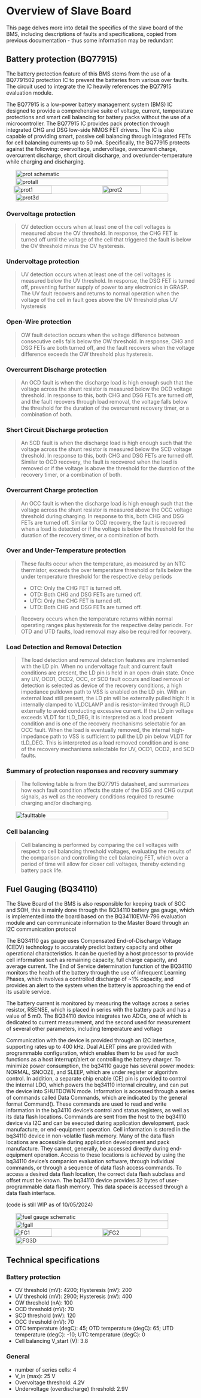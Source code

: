 # Overview of Slave Board
This page delves more into detail the specifics of the slave board of the BMS, including descriptions of faults and specifications, copied from previous documentation - thus some information may be redundant

## Battery protection (BQ77915)
The battery protection feature of this BMS stems from the use of a BQ7791502 protection IC to prevent the batteries from various over faults. The circuit used to integrate the IC heavily references the BQ77915 evaluation module.

The BQ77915 is a low-power battery management system (BMS) IC designed to provide a comprehensive suite of voltage, current, temperature protections and smart cell balancing for battery packs without the use of a microcontroller. The BQ77915 IC provides pack protection through integrated CHG and DSG low-side NMOS FET drivers. The IC is also capable of providing smart, passive cell balancing through integrated FETs for cell balancing currents up to 50 mA. Specifically, the BQ77915 protects against the following: overvoltage, undervoltage, overcurrent charge, overcurrent discharge, short circuit discharge, and over/under-temperature while charging and discharging.

<div style="display: flex; justify-content: center; align-items: center;">
    <img src="/assets/img/BMS/protsch.jpg" alt="prot schematic" style = "width: 90%; height: auto;">
</div>

<div style="display: flex; justify-content: center; align-items: center;">
    <img src="/assets/img/BMS/protalllayer.JPG" alt="protall" style = "width: 90%; height: auto;">
</div>

<div style="display: flex; justify-content: center; align-items: center;">
    <img src="/assets/img/BMS/protlayer 1.JPG" alt="prot1" style="width: 45%; height: auto; margin-right: 10px;">
    <img src="/assets/img/BMS/prot layer 2.JPG" alt="prot2" style="width: 45%; height: auto;">
</div>


<div style="display: flex; justify-content: center; align-items: center;">
    <img src="/assets/img/BMS/prot3d.JPG" alt="prot3d" style = "width: 90%; height: auto;">
</div>



### Overvoltage protection
> OV detection occurs when at least one of the cell voltages is measured above the OV threshold. In response, the CHG FET is turned off until the voltage of the cell that triggered the fault is below the OV threshold minus the OV hysteresis. 

### Undervoltage protection
> UV detection occurs when at least one of the cell voltages is measured below the UV threshold. In response, the DSG FET is turned off, preventing further supply of power to any electronics in GRASP. The UV fault recovers and returns to normal operation when the voltage of the cell in fault goes above the UV threshold plus UV hysteresis

### Open-Wire protection
> OW fault detection occurs when the voltage difference between consecutive cells falls below the OW threshold. In response, CHG and DSG FETs are both turned off, and the fault recovers when the voltage difference exceeds the OW threshold plus hysteresis. 

### Overcurrent Discharge protection
> An OCD fault is when the discharge load is high enough such that the voltage across the shunt resistor is measured below the OCD voltage threshold. In response to this, both CHG and DSG FETs are turned off, and the fault recovers through load removal, the voltage falls below the threshold for the duration of the overcurrent recovery timer, or a combination of both.

### Short Circuit Discharge protection
> An SCD fault is when the discharge load is high enough such that the voltage across the shunt resistor is measured below the SCD voltage threshold. In response to this, both CHG and DSG FETs are turned off. Similar to OCD recovery, the fault is recovered when the load is removed or if the voltage is above the threshold for the duration of the recovery timer, or a combination of both.

### Overcurrent Charge protection
> An OCC fault is when the discharge load is high enough such that the voltage across the shunt resistor is measured above the OCC voltage threshold during charging. In response to this, both CHG and DSG FETs are turned off. Similar to OCD recovery, the fault is recovered when a load is detected or if the voltage is below the threshold for the duration of the recovery timer, or a combination of both.

### Over and Under-Temperature protection
> These faults occur when the temperature, as measured by an NTC thermistor, exceeds the over temperature threshold or falls below the under temperature threshold for the respective delay periods
> - OTC: Only the CHG FET is turned off.
> - OTD: Both CHG and DSG FETs are turned off.
> - UTC: Only the CHG FET is turned off.
> - UTD: Both CHG and DSG FETs are turned off.

> Recovery occurs when the temperature returns within normal operating ranges plus hysteresis for the respective delay periods. For OTD and UTD faults, load removal may also be required for recovery.

### Load Detection and Removal Detection
> The load detection and removal detection features are implemented with the LD pin. When no undervoltage fault and current fault conditions are present, the LD pin is held in an open-drain state. Once any UV, OCD1, OCD2, OCC, or SCD fault occurs and load removal or detection is selected as device of the recovery conditions, a high impedance pulldown path to VSS is enabled on the LD pin. With an external load still present, the LD pin will be externally pulled high: It is internally clamped to VLDCLAMP and is resistor-limited through RLD externally to avoid conducting excessive current. If the LD pin voltage exceeds VLDT for tLD_DEG, it is interpreted as a load present condition and is one of the recovery mechanisms selectable for an OCC fault. When the load is eventually removed, the internal high-impedance path to VSS is sufficient to pull the LD pin below VLDT for tLD_DEG. This is interpreted as a load removed condition and is one of the recovery mechanisms selectable for UV, OCD1, OCD2, and SCD faults.

### Summary of protection responses and recovery summary
> The following table is from the BQ77915 datasheet, and summarizes how each fault condition affects the state of the DSG and CHG output signals, as well as the recovery conditions required to resume charging and/or discharging.

<div style="display: flex; justify-content: center; align-items: center;">
    <img src="/assets/img/BMS/faulttable.png" alt="faulttable" style = "width: 90%; height: auto;">
</div>

### Cell balancing
> Cell balancing is performed by comparing the cell voltages with respect to cell balancing threshold voltages, evaluating the results of the comparison and controlling the cell balancing FET, which over a period of time will allow for closer cell voltages, thereby extending battery pack life. 

## Fuel Gauging (BQ34110) 
>
The Slave Board of the BMS is also responsible for keeping track of SOC and SOH, this is mainly done through the BQ34110 battery gas gauge, which is implemented into the board based on the BQ34110EVM-796 evaluation module and can communicate information to the Master Board through an I2C communication protocol

The BQ34110 gas gauge uses Compensated End-of-Discharge Voltage (CEDV) technology to accurately predict battery capacity and other operational characteristics. It can be queried by a host processor to provide cell information such as remaining capacity, full charge capacity, and average current. The End of Service determination function of the BQ34110 monitors the health of the battery through the use of infrequent Learning Phases, which involves a controlled discharge of ~1% capacity, and provides an alert to the system when the battery is approaching the end of its usable service.

The battery current is monitored by measuring the voltage across a series resistor, RSENSE, which is placed in series with the battery pack and has a value of 5 mΩ. The BQ34110 device integrates two ADCs, one of which is dedicated to current measurement, and the second used for measurement of several other parameters, including temperature and voltage

Communication with the device is provided through an I2C interface, supporting rates up to 400 kHz. Dual ALERT pins are provided with programmable configuration, which enables them to be used for such functions as a host interrupt/alert or controlling the battery charger. To minimize power consumption, the bq34110 gauge has several power modes: NORMAL, SNOOZE, and SLEEP, which are under register or algorithm control. In addition, a separate chip enable (CE) pin is provided to control the internal LDO, which powers the bq34110 internal circuitry, and can put the device into SHUTDOWN mode. Information is accessed through a series of commands called Data Commands, which are indicated by the general format Command(). These commands are used to read and write information in the bq34110 device’s control and status registers, as well as its data flash locations. Commands are sent from the host to the bq34110 device via I2C and can be executed during application development, pack manufacture, or end-equipment operation. Cell information is stored in the bq34110 device in non-volatile flash memory. Many of the data flash locations are accessible during application development and pack manufacture. They cannot, generally, be accessed directly during end-equipment operation. Access to these locations is achieved by using the bq34110 device’s companion evaluation software, through individual commands, or through a sequence of data flash access commands. To access a desired data flash location, the correct data flash subclass and offset must be known. The bq34110 device provides 32 bytes of user-programmable data flash memory. This data space is accessed through a data flash interface.

(code is still WIP as of 10/05/2024)

<div style="display: flex; justify-content: center; align-items: center;">
    <img src="/assets/img/BMS/FGsch2.jpg" alt="fuel gauge schematic" style = "width: 90%; height: auto;">
</div>
<div style="display: flex; justify-content: center; align-items: center;">
    <img src="/assets/img/BMS/FGalllayer.JPG" alt="fgall" style = "width: 90%; height: auto;">
</div>

<div style="display: flex; justify-content: center; align-items: center;">
    <img src="/assets/img/BMS/FG1.JPG" alt="FG1" style="width: 45%; height: auto; margin-right: 10px;">
    <img src="/assets/img/BMS/FG2.JPG" alt="FG2" style="width: 45%; height: auto;">
</div>


<div style="display: flex; justify-content: center; align-items: center;">
    <img src="/assets/img/BMS/FG3d.JPG" alt="FG3D" style = "width: 90%; height: auto;">
</div>

## Technical specifications

### Battery protection
- OV threshold (mV): 4200; Hysteresis (mV): 200
- UV threshold (mV): 2900; Hysteresis (mV): 400
- OW threshold (nA): 100
- OCD threshold (mV): 70
- SCD threshold (mV): 120
- OCC threshold (mV): 70
- OTC temperature (degC): 45; OTD temperature (degC): 65; UTD temperature (degC): -10; UTC temperature (degC): 0
- Cell balancing V_start (V): 3.8

### General
- number of series cells: 4
- V_in (max): 25 V
- Overvoltage threshold: 4.2V
- Undervoltage (overdischarge) threshold: 2.9V


